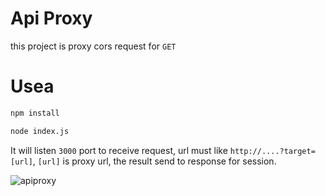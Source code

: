 # Api Proxy

this project is proxy cors request for `GET`

# Usea

``` bash
npm install

node index.js
```
It will listen `3000` port to receive request, url must like `http://....?target=[url]`, `[url]` is proxy url, the result send to response for session.

![apiproxy](https://odujw1uur.qnssl.com/apiproxy.png)